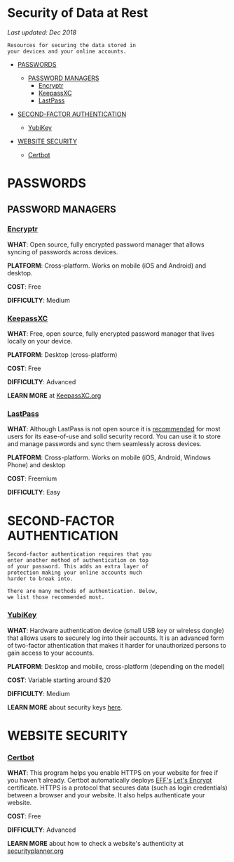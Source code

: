# Security of Data at Rest

*Last updated: Dec 2018*

    Resources for securing the data stored in 
    your devices and your online accounts.


* [PASSWORDS](#passwords)
  * [PASSWORD MANAGERS](#password-managers)
    * [Encryptr](#encryptr)
    * [KeepassXC](#keepassxc)
    * [LastPass](#lastpass)
    
 * [SECOND-FACTOR AUTHENTICATION](#second-factor-authentication)
   * [YubiKey](#yubikey)


* [WEBSITE SECURITY](#website-security)
   * [Certbot](#certbot)

# PASSWORDS

## PASSWORD MANAGERS


### **[Encryptr](https://spideroak.com/encryptr/)** 

**WHAT**: Open source, fully encrypted password manager that allows syncing of passwords across devices.

**PLATFORM**: Cross-platform. Works on mobile (iOS and Android) and desktop.

**COST**: Free

**DIFFICULTY**: Medium



### **[KeepassXC](https://keepassxc.org/)** 

**WHAT**: Free, open source, fully encrypted password manager that lives locally on your device.

**PLATFORM**: Desktop (cross-platform)

**COST**: Free

**DIFFICULTY**: Advanced

**LEARN MORE** at [KeepassXC.org](https://keepassxc.org/project/)



### **[LastPass](https://lastpass.com/)**

**WHAT**: Although LastPass is not open source it is [recommended](https://securityplanner.org/#/tool/password-manager) for most users for its ease-of-use and solid security record. You can use it to store and manage passwords and sync them seamlessly across devices.

**PLATFORM**: Cross-platform. Works on mobile (iOS, Android, Windows Phone) and desktop

**COST**: Freemium

**DIFFICULTY**: Easy


# SECOND-FACTOR AUTHENTICATION

    Second-factor authentication requires that you 
    enter another method of authentication on top
    of your password. This adds an extra layer of 
    protection making your online accounts much 
    harder to break into. 
    
    There are many methods of authentication. Below,
    we list those recommended most.

### **[YubiKey](https://www.yubico.com/)**

**WHAT**: Hardware authentication device (small USB key or wireless dongle) that allows users to securely log into their accounts. It is an advanced form of  two-factor athentication that makes it harder for unauthorized persons to gain access to your accounts.

**PLATFORM**: Desktop and mobile, cross-platform (depending on the model)

**COST**: Variable starting around $20

**DIFFICULTY**: Medium

**LEARN MORE** about security keys [here](https://www.yubico.com/solutions/fido-u2f/).


# WEBSITE SECURITY

### **[Certbot](https://certbot.eff.org/)**

**WHAT**: This program helps you enable HTTPS on your website for free if you haven't already. Certbot automatically deploys [EFF's](https://www.eff.org/) [Let's Encrypt](https://letsencrypt.org/) certificate. HTTPS is a protocol that secures data (such as login credentials) between a browser and your website. It also helps authenticate your website.

**COST**: Free

**DIFFICULTY**: Advanced

**LEARN MORE** about how to check a website's authenticity at [securityplanner.org](https://securityplanner.org/#/tool/check-website-names)

